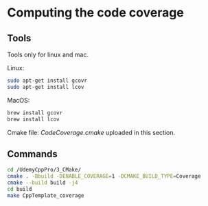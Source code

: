 # Computing the code coverage

## Tools

Tools only for linux and mac.

Linux:

```bash
sudo apt-get install gcovr
sudo apt-get install lcov
```

MacOS:

```bash
brew install gcovr
brew install lcov
```

Cmake file: *CodeCoverage.cmake* uploaded in this section.

## Commands

```bash
cd /UdemyCppPro/3_CMake/
cmake . -Bbuild -DENABLE_COVERAGE=1 -DCMAKE_BUILD_TYPE=Coverage
cmake --build build -j4
cd build
make CppTemplate_coverage
```
